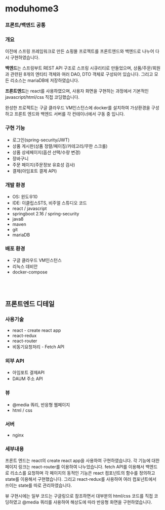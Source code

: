 
moduhome3
==========

### 프론트/백엔드 공통

### 개요
이전에 스프링 프레임워크로 만든 쇼핑몰 프로젝트를 프론트엔드와 백엔드로 나누어 다시 구현하였습니다.  

**백엔드**는 스프링부트 REST API 구조로 스프링 시큐리티로 만들었으며, 상품/주문/회원과 관련된 8개의 엔티티 객체와 여러 DAO, DTO 객체로 구성되어 있습니다. 그리고 모든 리소스는 mariaDB에 저장하였습니다. 

**프론트엔드**는 react를 사용하였으며, 사용자 화면을 구현하는 과정에서 기본적인 javascript/html/css 직접 코딩했습니다.  

완성한 프로젝트는 구글 클라우드 VM인스턴스에 docker를 설치하여 가상환경을 구성하고 프론트 엔드와 백엔드 서버를 각 컨테이너에서 구동 중 입니다.

### 구현 기능
* 로그인(spring-security/JWT)
* 상품 게시판(상품 정렬/페이징/카테고리/무한 스크롤)
* 상품 상세페이지(옵션 선택/수량 변경)
* 장바구니
* 주문 페이지(주문정보 유효성 검사)
* 결제(아임포트 결제 API)

### 개발 환경
* OS: 윈도우10
* IDE: 이클립스STS, 비주얼 스튜디오 코드
* react / javascript
* springboot 2.16 / spring-security
* java8
* maven
* git
* mariaDB

### 배포 환경
* 구글 클라우드 VM인스턴스
* 리눅스 데비안
* docker-compose  


<br/><br/>

## 프론트엔드 디테일

### 사용기술
* react - create react app
* react-redux
* react-router
* 비동기요청처리 - Fetch API

### 외부 API
* 아임포트 결제API
* DAUM 주소 API

### 뷰
* @media 쿼리, 반응형 웹페이지
* html / css

### 서버
* nginx 

### 세부내용
프론트 엔드는 react의 create react app을 사용하여 구현하였습니다. 각 기능에 대한 페이지 링크는 react-router를 이용하여 나누었습니다.
fetch API를 이용해서 백엔드로 리소스를 요청하며 각 페이지의 동적인 기능은 react 컴포넌트의 함수를 정의하고 state를 이용해서 구현했습니다. 그리고 react-redux를 사용하여 여러 컴포넌트에서 쓰이는 state를 따로 관리하였습니다.
 
뷰 구현시에는 일부 코드는 구글링으로 참조하면서 대부분의 html/css 코드를 직접 코딩하였고 @media 쿼리를 사용하여 해상도에 따라 반응형 화면을 구현하였습니다.


